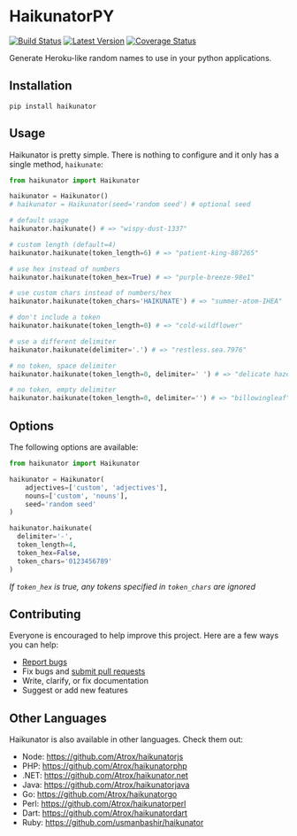 # HaikunatorPY

[![Build Status](https://img.shields.io/travis/Atrox/haikunatorpy.svg?style=flat-square)](https://travis-ci.org/Atrox/haikunatorpy)
[![Latest Version](https://img.shields.io/pypi/v/haikunator.svg?style=flat-square)](https://pypi.python.org/pypi/haikunator)
[![Coverage Status](https://img.shields.io/coveralls/Atrox/haikunatorpy.svg?style=flat-square)](https://coveralls.io/r/Atrox/haikunatorpy)


Generate Heroku-like random names to use in your python applications.

## Installation
```
pip install haikunator
```

## Usage

Haikunator is pretty simple. There is nothing to configure and it only has a single method, `haikunate`:

```python
from haikunator import Haikunator

haikunator = Haikunator()
# haikunator = Haikunator(seed='random seed') # optional seed

# default usage
haikunator.haikunate() # => "wispy-dust-1337"

# custom length (default=4)
haikunator.haikunate(token_length=6) # => "patient-king-887265"

# use hex instead of numbers
haikunator.haikunate(token_hex=True) # => "purple-breeze-98e1"

# use custom chars instead of numbers/hex
haikunator.haikunate(token_chars='HAIKUNATE') # => "summer-atom-IHEA"

# don't include a token
haikunator.haikunate(token_length=0) # => "cold-wildflower"

# use a different delimiter
haikunator.haikunate(delimiter='.') # => "restless.sea.7976"

# no token, space delimiter
haikunator.haikunate(token_length=0, delimiter=' ') # => "delicate haze"

# no token, empty delimiter
haikunator.haikunate(token_length=0, delimiter='') # => "billowingleaf"
```

## Options

The following options are available:

```python
from haikunator import Haikunator

haikunator = Haikunator(
    adjectives=['custom', 'adjectives'],
    nouns=['custom', 'nouns'],
    seed='random seed'
)

haikunator.haikunate(
  delimiter='-',
  token_length=4,
  token_hex=False,
  token_chars='0123456789'
)
```
*If `token_hex` is true, any tokens specified in `token_chars` are ignored*

## Contributing

Everyone is encouraged to help improve this project. Here are a few ways you can help:

- [Report bugs](https://github.com/atrox/haikunatorpy/issues)
- Fix bugs and [submit pull requests](https://github.com/atrox/haikunatorpy/pulls)
- Write, clarify, or fix documentation
- Suggest or add new features

## Other Languages

Haikunator is also available in other languages. Check them out:

- Node: https://github.com/Atrox/haikunatorjs
- PHP: https://github.com/Atrox/haikunatorphp
- .NET: https://github.com/Atrox/haikunator.net
- Java: https://github.com/Atrox/haikunatorjava
- Go: https://github.com/Atrox/haikunatorgo
- Perl: https://github.com/Atrox/haikunatorperl
- Dart: https://github.com/Atrox/haikunatordart
- Ruby: https://github.com/usmanbashir/haikunator